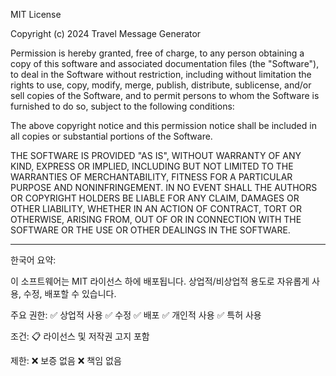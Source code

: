 MIT License

Copyright (c) 2024 Travel Message Generator

Permission is hereby granted, free of charge, to any person obtaining a copy
of this software and associated documentation files (the "Software"), to deal
in the Software without restriction, including without limitation the rights
to use, copy, modify, merge, publish, distribute, sublicense, and/or sell
copies of the Software, and to permit persons to whom the Software is
furnished to do so, subject to the following conditions:

The above copyright notice and this permission notice shall be included in all
copies or substantial portions of the Software.

THE SOFTWARE IS PROVIDED "AS IS", WITHOUT WARRANTY OF ANY KIND, EXPRESS OR
IMPLIED, INCLUDING BUT NOT LIMITED TO THE WARRANTIES OF MERCHANTABILITY,
FITNESS FOR A PARTICULAR PURPOSE AND NONINFRINGEMENT. IN NO EVENT SHALL THE
AUTHORS OR COPYRIGHT HOLDERS BE LIABLE FOR ANY CLAIM, DAMAGES OR OTHER
LIABILITY, WHETHER IN AN ACTION OF CONTRACT, TORT OR OTHERWISE, ARISING FROM,
OUT OF OR IN CONNECTION WITH THE SOFTWARE OR THE USE OR OTHER DEALINGS IN THE
SOFTWARE.

---

한국어 요약:

이 소프트웨어는 MIT 라이선스 하에 배포됩니다.
상업적/비상업적 용도로 자유롭게 사용, 수정, 배포할 수 있습니다.

주요 권한:
✅ 상업적 사용
✅ 수정
✅ 배포
✅ 개인적 사용
✅ 특허 사용

조건:
📋 라이선스 및 저작권 고지 포함

제한:
❌ 보증 없음
❌ 책임 없음